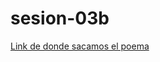 # sesion-03b

[Link de donde sacamos el poema](https://www.poemas-del-alma.com/tactica-y-estrategia.htm)
